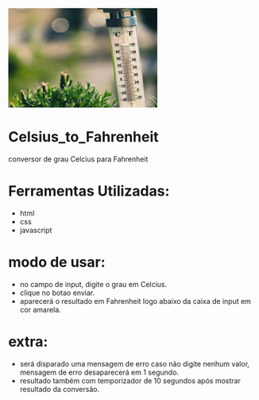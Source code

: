 <img src="./termometro.jpg" style="width:300px;height:200px;">

# Celsius_to_Fahrenheit
conversor de grau Celcius para Fahrenheit
# Ferramentas Utilizadas:
* html
* css
* javascript

# modo de usar:
* no campo de input, digite o grau em Celcius.
* clique no botao enviar.
* aparecerá o resultado em Fahrenheit logo abaixo da caixa de input em cor amarela.

# extra:
* será disparado uma mensagem de erro caso não digite nenhum valor,
mensagem de erro desaparecerá em 1 segundo.
* resultado também com temporizador de 10 segundos após mostrar resultado da conversão.
